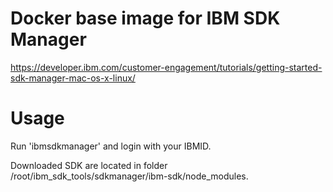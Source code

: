 # Docker base image for IBM SDK Manager

https://developer.ibm.com/customer-engagement/tutorials/getting-started-sdk-manager-mac-os-x-linux/

# Usage

Run 'ibmsdkmanager' and login with your IBMID. 

Downloaded SDK are located in folder /root/ibm_sdk_tools/sdkmanager/ibm-sdk/node_modules.